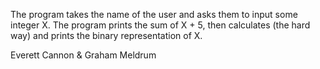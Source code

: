 The program takes the name of the user and asks them to input some integer X. 
The program prints the sum of X + 5, then calculates (the hard way) and prints the binary representation of X.

Everett Cannon & Graham Meldrum